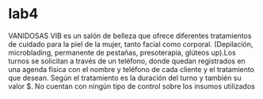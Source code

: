 # lab4
 VANIDOSAS VIB es un salón de belleza que ofrece diferentes tratamientos de cuidado para la piel de la mujer, tanto facial como corporal. (Depilación, microblading, permanente de pestañas, presoterapia, glúteos up).Los turnos se solicitan a través de un teléfono, donde quedan registrados en una agenda física con el nombre y teléfono de cada cliente y el tratamiento que desean. Según el tratamiento es la duración del turno y también su valor $. No cuentan con ningún tipo de control sobre los insumos utilizados
